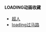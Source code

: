 #### LOADING动画收藏
- [超人](https://codepen.io/mr_alien/pen/FDLjg)
- [loading过马路](https://codepen.io/dissimulate/pen/vlfyA)